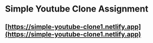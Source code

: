#   Simple Youtube Clone Assignment
##  [https://simple-youtube-clone1.netlify.app](https://simple-youtube-clone1.netlify.app)